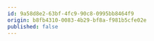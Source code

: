 ```yaml
---
id: 9a58d8e2-63bf-4fc9-90c8-0995bb8464f9
origin: b8fb4310-0083-4b29-bf8a-f981b5cfe02e
published: false
---
```

